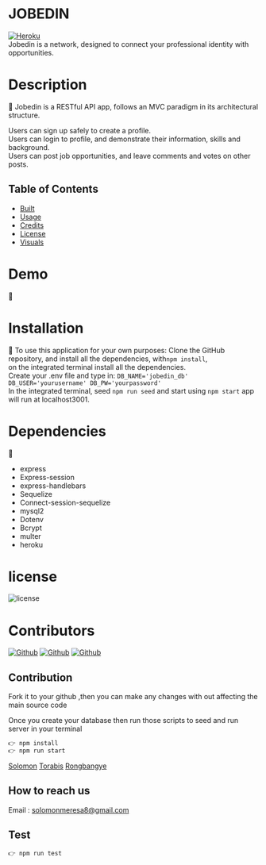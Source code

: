 # JOBEDIN

[![Heroku](https://img.shields.io/badge/Deployed_App-Heroku-52A55D.svg)](https://)  
Jobedin is a network, designed to connect your professional identity with opportunities.

# Description

:dart: Jobedin is a RESTful API app, follows an MVC paradigm in its architectural structure.

Users can sign up safely to create a profile.  
Users can login to profile, and demonstrate their information, skills and background.  
Users can post job opportunities, and leave comments and votes on other posts.

## Table of Contents

- [Built](#built)
- [Usage](#usage)
- [Credits](#credits)
- [License](#license)
- [Visuals](#visuals)

# Demo

:movie_camera:

# Installation

:floppy_disk: To use this application for your own purposes: Clone the GitHub repository, and install all the dependencies, with`npm install`, </br>
on the integrated terminal install all the dependencies. </br>
Create your .env file and type in: `DB_NAME='jobedin_db' DB_USER='yourusername' DB_PW='yourpassword'` </br>
In the integrated terminal, seed `npm run seed` and start using `npm start` app will run at localhost3001. </br>

# Dependencies

:pushpin:

- express
- Express-session
- express-handlebars
- Sequelize
- Connect-session-sequelize
- mysql2
- Dotenv
- Bcrypt
- multer
- heroku

# license

![license](https://img.shields.io/badge/License-MIT-blue)

# Contributors

[![Github](https://img.shields.io/badge/Github-Torabis-52A55D.svg)](https://github.com/Torabis)
[![Github](https://img.shields.io/badge/Github-rongbangye-52A55D.svg)](https://github.com/rongbangye)
[![Github](https://img.shields.io/badge/Github-solomonmeresa-52A55D.svg)](https://github.com/solomonmeresa)

## Contribution

Fork it to your github ,then you can make any changes with out affecting the main source code

Once you create your database then run those scripts to seed and run server in your terminal

```javascript
👉 npm install
👉 npm run start
```

[Solomon](https://github.com/solomonmeresa)
[Torabis](https://github.com/Torabis)
[Rongbangye](https://github.com/rongbangye)

## How to reach us

Email : solomonmeresa8@gmail.com

## Test

```javascript
👉 npm run test
```

<!-- MySQL Schema:

users
 - id *
 - email *
 - username *
 - password *
 - profile_pic *
 - type *


job_posts
- id *
- title *
- description *
- post_url *
- keywords *
- user_id *
- created_at
- updated_at


comments
- id *
- comment_text *
- user_id *
- post_id *
- created_at
- updated_at

likes
- id
- user_id
- post_id

profile
- id *
- firstname
- lastname
- skills *
- education *
- experience *
- industry
- interest
- user_id
-->
